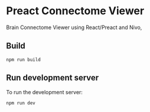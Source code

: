 # Preact Connectome Viewer

Brain Connectome Viewer using React/Preact and Nivo,

## Build

```
npm run build
```

## Run development server

To run the development server:

```
npm run dev
```
